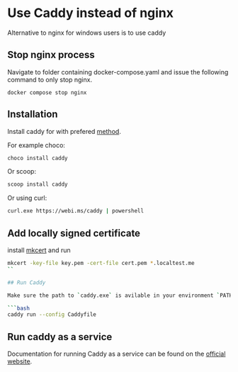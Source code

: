 # Use Caddy instead of nginx

Alternative to nginx for windows users is to use caddy

## Stop nginx process

Navigate to folder containing docker-compose.yaml and issue the following command to only stop nginx.

```
docker compose stop nginx
```

## Installation

Install caddy for with prefered [method](https://caddyserver.com/docs/install#install).

For example choco:

```bash
choco install caddy
```

Or scoop:

```bash
scoop install caddy
```

Or using curl:

```bash
curl.exe https://webi.ms/caddy | powershell
```

## Add locally signed certificate

install [mkcert](https://github.com/FiloSottile/mkcert) and run

````bash
mkcert -key-file key.pem -cert-file cert.pem *.localtest.me
``

## Run Caddy

Make sure the path to `caddy.exe` is avilable in your environment `PATH`

```bash
caddy run --config Caddyfile
````

## Run caddy as a service

Documentation for running Caddy as a service can be found on the [official website](https://caddyserver.com/docs/running#windows-service).

